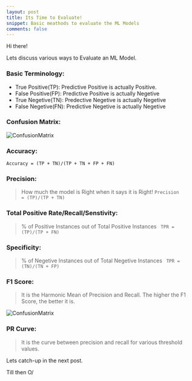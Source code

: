 ```yaml
---
layout: post
title: Its Time to Evaluate!
snippet: Basic meathods to evaluate the ML Models
comments: false
---
```


Hi there!

<p>Lets discuss various ways to Evaluate an ML Model.</p>

### Basic Terminology:
<p>
<ul>
<li>True Positive(TP): Predictive Positive is actually Positive.</li>
<li>False Positive(FP): Predictive Positive is actually Negetive</li>
<li>True Negetive(TN): Predective Negetive is actually Negetive</li>
<li>False Negetive(FN): Predictive Negetive is actually Negetive</li>
</ul>
</p>

### Confusion Matrix:
<img src='{{ site.baseurl }}/assets/2021-02-07_ConfusionMatrix.png' alt="ConfusionMatrix"/>

### Accuracy:
<code>Accuracy = (TP + TN)/(TP + TN + FP + FN)</code>

### Precision:
> How much the model is Right when it says it is Right!
<code>Precision = (TP)/(TP + TN)</code>

### Total Positive Rate/Recall/Senstivity:
> % of Positive Instances out of Total Positive Instances
<code> TPR = (TP)/(TP + FN)</code>

### Specificity:
> % of Negetive Instances out of Total Negetive Instances
<code> TPR = (TN)/(TN + FP)</code>

### F1 Score:
> It is the Harmonic Mean of Precision and Recall.
> The higher the F1 Score, the better it is.
<img src='{{ site.baseurl }}/assets/2021-02-07_F1Score.png' alt="ConfusionMatrix"/>

### PR Curve:
>It is the curve between precision and recall for various threshold values.


Lets catch-up in the next post.

Till then O/